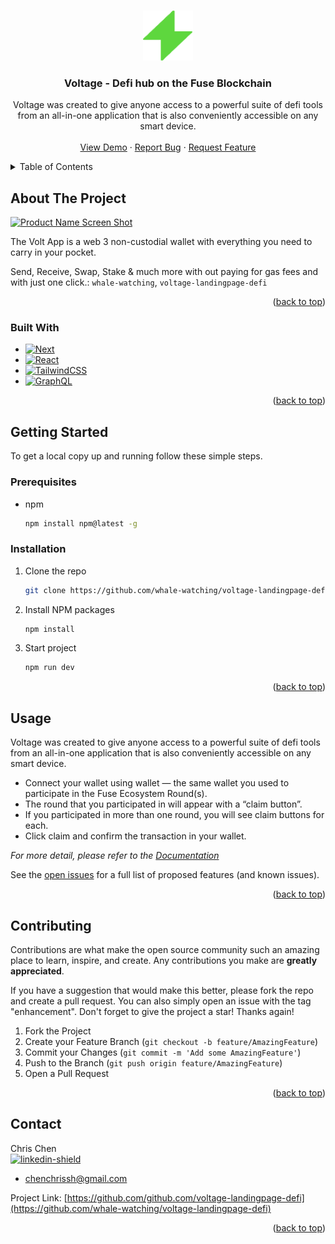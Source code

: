 
<a name="readme-top"></a>


<!-- PROJECT LOGO -->
<br />
<div align="center">
  <a href="https://github.com/github_username/repo_name">
    <img src="images/logo.png" alt="Logo" width="80" height="80">
  </a>

  <h3 align="center">Voltage - Defi hub on the Fuse Blockchain</h3>

  <p align="center">
    Voltage was created to give anyone access to a powerful suite of defi tools from an all-in-one application that is also conveniently accessible on any smart device.﻿
    <br />
    <br />
    <a href="https://voltagefinance.netlify.app/">View Demo</a>
    ·
    <a href="https://github.com/whale-watching/voltage-landingpage-defi/issues">Report Bug</a>
    ·
    <a href="https://github.com/whale-watching/voltage-landingpage-defi/issues">Request Feature</a>
  </p>
</div>



<!-- TABLE OF CONTENTS -->
<details>
  <summary>Table of Contents</summary>
  <ol>
    <li>
      <a href="#about-the-project">About The Project</a>
      <ul>
        <li><a href="#built-with">Built With</a></li>
      </ul>
    </li>
    <li>
      <a href="#getting-started">Getting Started</a>
      <ul>
        <li><a href="#prerequisites">Prerequisites</a></li>
        <li><a href="#installation">Installation</a></li>
      </ul>
    </li>
    <li><a href="#usage">Usage</a></li>
    <li><a href="#contributing">Contributing</a></li>
    <li><a href="#contact">Contact</a></li>
  </ol>
</details>



<!-- ABOUT THE PROJECT -->
## About The Project

[![Product Name Screen Shot][product-screenshot]](https://voltagefinance.netlify.app/)

The Volt App is a web 3 non-custodial wallet with everything you need to carry in your pocket.

Send, Receive, Swap, Stake & much more with out paying for gas fees and with just one click.: `whale-watching`, `voltage-landingpage-defi`
<!-- , `linkedin_username`, `email_client`, `email`, `project_title`, `project_description` -->

<p align="right">(<a href="#readme-top">back to top</a>)</p>



### Built With

* [![Next][Next.js]][Next-url]
* [![React][React.js]][React-url]
* [![TailwindCSS][TailwindCSS]][TailwindCSS-url]
* [![GraphQL][GraphQL]][GraphQL-url]

<p align="right">(<a href="#readme-top">back to top</a>)</p>



<!-- GETTING STARTED -->
## Getting Started
To get a local copy up and running follow these simple steps.

### Prerequisites

* npm
  ```sh
  npm install npm@latest -g
  ```

### Installation

<!-- 1. Get a free API Key at [https://example.com](https://example.com) -->
1. Clone the repo
   ```sh
   git clone https://github.com/whale-watching/voltage-landingpage-defi.git
   ```
2. Install NPM packages
   ```sh
   npm install
   ```
3. Start project
   ```sh
   npm run dev
   ```
<!-- 4. Enter your API in `config.js`
   ```js
   const API_KEY = 'ENTER YOUR API';
   ``` -->

<p align="right">(<a href="#readme-top">back to top</a>)</p>



<!-- USAGE EXAMPLES -->
## Usage
Voltage was created to give anyone access to a powerful suite of defi tools from an all-in-one application that is also conveniently accessible on any smart device.

* Connect your wallet using wallet — the same wallet you used to participate in the Fuse Ecosystem Round(s).
* The round that you participated in will appear with a “claim button”.
* If you participated in more than one round, you will see claim buttons for each.
* Click claim and confirm the transaction in your wallet.

_For more detail, please refer to the [Documentation](https://docs.voltage.finance/voltage/welcome/getting-started)_

See the [open issues](https://github.com/whale-watching/voltage-landingpage-defi/issues) for a full list of proposed features (and known issues).

<p align="right">(<a href="#readme-top">back to top</a>)</p>


<!-- CONTRIBUTING -->
## Contributing

Contributions are what make the open source community such an amazing place to learn, inspire, and create. Any contributions you make are **greatly appreciated**.

If you have a suggestion that would make this better, please fork the repo and create a pull request. You can also simply open an issue with the tag "enhancement".
Don't forget to give the project a star! Thanks again!

1. Fork the Project
2. Create your Feature Branch (`git checkout -b feature/AmazingFeature`)
3. Commit your Changes (`git commit -m 'Add some AmazingFeature'`)
4. Push to the Branch (`git push origin feature/AmazingFeature`)
5. Open a Pull Request

<p align="right">(<a href="#readme-top">back to top</a>)</p>

<!-- CONTACT -->
## Contact

Chris Chen
<br>
 [![linkedin-shield]][linkedin-url] 
* chenchrissh@gmail.com

Project Link: [https://github.com/github.com/voltage-landingpage-defi](https://github.com/whale-watching/voltage-landingpage-defi)

<p align="right">(<a href="#readme-top">back to top</a>)</p>


<!-- Social -->
[linkedin-shield]: https://img.shields.io/badge/-LinkedIn-black.svg?style=for-the-badge&logo=linkedin&colorB=555
[linkedin-url]: https://linkedin.com/in/chenchrissh

[Discord]: https://img.shields.io/badge/Discord-%235865F2.svg?style=for-the-badge&logo=discord&logoColor=white
[Discord-url]: https://discord.com

[Gmail]: https://img.shields.io/badge/Gmail-D14836?style=for-the-badge&logo=gmail&logoColor=white

[LinkedIn]: https://img.shields.io/badge/linkedin-%230077B5.svg?style=for-the-badge&logo=linkedin&logoColor=white
[LinkedIn-url]: https://linkedin.com/in/chenchrissh

[Skype]: https://img.shields.io/badge/Skype-%2300AFF0.svg?style=for-the-badge&logo=Skype&logoColor=white
[Skype-url]: https://web.skype.com/

[Telegram]: https://img.shields.io/badge/Telegram-2CA5E0?style=for-the-badge&logo=telegram&logoColor=white
[Telegram-url]: https://telegram.org

<!-- Language -->
[JavaScript]: https://img.shields.io/badge/javascript-%23323330.svg?style=for-the-badge&logo=javascript&logoColor=%23F7DF1E

[TypeScript]: https://img.shields.io/badge/typescript-%23007ACC.svg?style=for-the-badge&logo=typescript&logoColor=white


[Python]: https://img.shields.io/badge/python-3670A0?style=for-the-badge&logo=python&logoColor=ffdd54

[Solidity]: https://img.shields.io/badge/Solidity-%23363636.svg?style=for-the-badge&logo=solidity&logoColor=white

[Java]: https://img.shields.io/badge/java-%23ED8B00.svg?style=for-the-badge&logo=java&logoColor=white

[Go]: https://img.shields.io/badge/go-%2300ADD8.svg?style=for-the-badge&logo=go&logoColor=white

[C#]: https://img.shields.io/badge/c%23-%23239120.svg?style=for-the-badge&logo=c-sharp&logoColor=white

<!-- Forntend -->
[Next.js]: https://img.shields.io/badge/next.js-000000?style=for-the-badge&logo=nextdotjs&logoColor=white
[Next-url]: https://nextjs.org/

[React.js]: https://img.shields.io/badge/React-20232A?style=for-the-badge&logo=react&logoColor=61DAFB
[React-url]: https://reactjs.org/

[Redux]: https://img.shields.io/badge/redux-%23593d88.svg?style=for-the-badge&logo=redux&logoColor=white

[Vue.js]: https://img.shields.io/badge/Vue.js-35495E?style=for-the-badge&logo=vuedotjs&logoColor=4FC08D
[Vue-url]: https://vuejs.org/

[Angular.io]: https://img.shields.io/badge/Angular-DD0031?style=for-the-badge&logo=angular&logoColor=white
[Angular-url]: https://angular.io/

[Gatsby]: https://img.shields.io/badge/Gatsby-%23663399.svg?style=for-the-badge&logo=gatsby&logoColor=white


<!-- Backend -->
[Laravel.com]: https://img.shields.io/badge/Laravel-FF2D20?style=for-the-badge&logo=laravel&logoColor=white
[Laravel-url]: https://laravel.com

[NodeJS]: https://img.shields.io/badge/node.js-6DA55F?style=for-the-badge&logo=node.js&logoColor=white

[Express.js]: https://img.shields.io/badge/express.js-%23404d59.svg?style=for-the-badge&logo=express&logoColor=%2361DAFB

[NestJS]: https://img.shields.io/badge/nestjs-%23E0234E.svg?style=for-the-badge&logo=nestjs&logoColor=white

[Django]: https://img.shields.io/badge/django-%23092E20.svg?style=for-the-badge&logo=django&logoColor=white

[FastAPI]: https://img.shields.io/badge/FastAPI-005571?style=for-the-badge&logo=fastapi

[Spring]: https://img.shields.io/badge/spring-%236DB33F.svg?style=for-the-badge&logo=spring&logoColor=white


[.Net]: https://img.shields.io/badge/.NET-5C2D91?style=for-the-badge&logo=.net&logoColor=white


<!-- Mobile App -->
[React Native]: https://img.shields.io/badge/react_native-%2320232a.svg?style=for-the-badge&logo=react&logoColor=%2361DAFB

[Flutter]: https://img.shields.io/badge/Flutter-%2302569B.svg?style=for-the-badge&logo=Flutter&logoColor=white

<!-- DevOps -->
[AWS]: https://img.shields.io/badge/AWS-%23FF9900.svg?style=for-the-badge&logo=amazon-aws&logoColor=white

[Azure]: https://img.shields.io/badge/azure-%230072C6.svg?style=for-the-badge&logo=microsoftazure&logoColor=white

[Google Cloud]: https://img.shields.io/badge/GoogleCloud-%234285F4.svg?style=for-the-badge&logo=google-cloud&logoColor=white

[Heroku]: https://img.shields.io/badge/heroku-%23430098.svg?style=for-the-badge&logo=heroku&logoColor=white

[Netlify]: https://img.shields.io/badge/netlify-%23000000.svg?style=for-the-badge&logo=netlify&logoColor=#00C7B7

[GitHub Actions]: https://img.shields.io/badge/github%20actions-%232671E5.svg?style=for-the-badge&logo=githubactions&logoColor=white

<!-- Blockchain -->
[Binance]: https://img.shields.io/badge/Binance-FCD535?style=for-the-badge&logo=binance&logoColor=white
[Ethereum]: https://img.shields.io/badge/Ethereum-3C3C3D?style=for-the-badge&logo=Ethereum&logoColor=white
[Bitcoin]: https://img.shields.io/badge/Bitcoin-000?style=for-the-badge&logo=bitcoin&logoColor=white

<!-- Database -->
[AmazonDynamoDB]: https://img.shields.io/badge/Amazon%20DynamoDB-4053D6?style=for-the-badge&logo=Amazon%20DynamoDB&logoColor=white

[Firebase]: https://img.shields.io/badge/Firebase-039BE5?style=for-the-badge&logo=Firebase&logoColor=white

[MongoDB]: https://img.shields.io/badge/MongoDB-%234ea94b.svg?style=for-the-badge&logo=mongodb&logoColor=white

[MySQL]: https://img.shields.io/badge/mysql-%2300f.svg?style=for-the-badge&logo=mysql&logoColor=white

[Postgres]: https://img.shields.io/badge/postgres-%23316192.svg?style=for-the-badge&logo=postgresql&logoColor=white

[Redis]: https://img.shields.io/badge/redis-%23DD0031.svg?style=for-the-badge&logo=redis&logoColor=white

[SQLite]: https://img.shields.io/badge/sqlite-%2307405e.svg?style=for-the-badge&logo=sqlite&logoColor=white

<!-- Frameworks -->
[GraphQL]: https://img.shields.io/badge/-GraphQL-E10098?style=for-the-badge&logo=graphql&logoColor=white
[GraphQL-url]: https://graphql.org/

[Apollo-GraphQL]: https://img.shields.io/badge/-ApolloGraphQL-311C87?style=for-the-badge&logo=apollo-graphql

[SASS]: https://img.shields.io/badge/SASS-hotpink.svg?style=for-the-badge&logo=SASS&logoColor=white


[Bootstrap.com]: https://img.shields.io/badge/Bootstrap-563D7C?style=for-the-badge&logo=bootstrap&logoColor=white
[Bootstrap-url]: https://getbootstrap.com

[JQuery.com]: https://img.shields.io/badge/jQuery-0769AD?style=for-the-badge&logo=jquery&logoColor=white
[JQuery-url]: https://jquery.com 

[Socket.io]: https://img.shields.io/badge/Socket.io-black?style=for-the-badge&logo=socket.io&badgeColor=010101

[Vite]: https://img.shields.io/badge/vite-%23646CFF.svg?style=for-the-badge&logo=vite&logoColor=white

[TailwindCSS]: https://img.shields.io/badge/tailwindcss-%2338B2AC.svg?style=for-the-badge&logo=tailwind-css&logoColor=white
[TailwindCSS-url]: https://tailwindcss.com

[Chakra]: https://img.shields.io/badge/chakra-%234ED1C5.svg?style=for-the-badge&logo=chakraui&logoColor=white

[Nginx]: https://img.shields.io/badge/nginx-%23009639.svg?style=for-the-badge&logo=nginx&logoColor=white

[MUI]: https://img.shields.io/badge/MUI-%230081CB.svg?style=for-the-badge&logo=mui&logoColor=white


<!-- Other -->
[product-screenshot]: images/screenshot.png




















